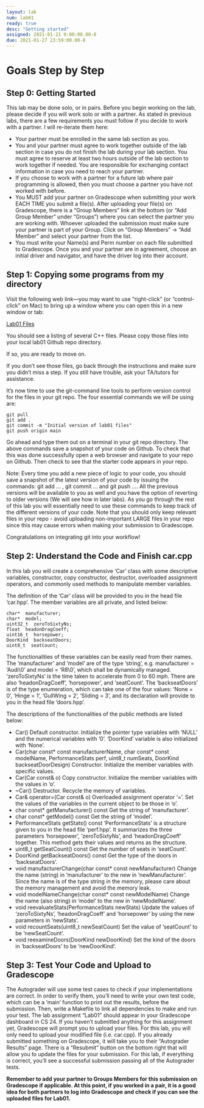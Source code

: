 ```yaml
---
layout: lab
num: lab01
ready: true
desc: "Getting started"
assigned: 2021-01-21 9:00:00.00-8
due: 2021-01-27 23:59:00.00-8
---
```


# Goals Step by Step

## Step 0: Getting Started

This lab may be done solo, or in pairs.
Before you begin working on the lab, please decide if you will work solo or with a partner.
As stated in previous labs, there are a few requirements you must follow if you decide to work with a partner. I will re-iterate them here:
* Your partner must be enrolled in the same lab section as you.
* You and your partner must agree to work together outside of the lab section in case you do not finish the lab during your lab section. You must agree to reserve at least two hours outside of the lab section to work together if needed. You are responsible for exchanging contact information in case you need to reach your partner.
* If you choose to work with a partner for a future lab where pair programming is allowed, then you must choose a partner you have not worked with before.
* You MUST add your partner on Gradescope when submitting your work EACH TIME you submit a file(s). After uploading your file(s) on Gradescope, there is a “Group Members” link at the bottom (or “Add Group Member” under “Groups”) where you can select the partner you are working with. Whoever uploaded the submission must make sure your partner is part of your Group. Click on “Group Members” -> “Add Member” and select your partner from the list.
* You must write your Name(s) and Perm number on each file submitted to Gradescope.
Once you and your partner are in agreement, choose an initial driver and navigator, and have the driver log into their account.

## Step 1: Copying some programs from my directory
Visit the following web link—you may want to use “right-click” (or “control-click” on Mac) to bring up a window where you can open this in a new window or tab:

[Lab01 Files](https://github.com/ucsb-cs24-kozerawski-w21/lab01_data)

You should see a listing of several C++ files. Please copy those files into your local lab01 Github repo directory.

If so, you are ready to move on.

If you don’t see those files, go back through the instructions and make sure you didn’t miss a step. If you still have trouble, ask your TA/tutors for assistance.

It’s now time to use the git-command line tools to perform version control for the files in your git repo. The four essential commands we will be using are:
```
git pull
git add .
git commit -m "Initial version of lab01 files"
git push origin main
```
Go ahead and type them out on a terminal in your git repo directory. The above commands save a snapshot of your code on Github. To check that this was done successfully open a web browser and navigate to your repo on Github. Then check to see that the starter code appears in your repo.

Note: Every time you add a new piece of logic to your code, you should save a snapshot of the latest version of your code by issuing the commands: git add … , git commit … and git push …. All the previous versions will be available to you as well and you have the option of reverting to older versions (We will see how in later labs). As you go through the rest of this lab you will essentially need to use these commands to keep track of the different versions of your code. Note that you should only keep relevant files in your repo - avoid uploading non-important LARGE files in your repo since this may cause errors when making your submission to Gradescope.

Congratulations on integrating git into your workflow!

## Step 2: Understand the Code and Finish car.cpp 
In this lab you will create a comprehensive ‘Car’ class with some descriptive variables, constructor, copy constructor, destructor, overloaded assignment operators, and commonly used methods to manipulate member variables. 

The definition of the ‘Car’ class will be provided to you in the head file ‘car.hpp’. The member variables are all private, and listed below:
```
char*  manufacturer;
char*  model;
uint32_t  zeroToSixtyNs;
float  headonDragCoeff;
uint16_t  horsepower;
DoorKind  backseatDoors;
uint8_t  seatCount;
```
The functionalities of these variables can be easily read from their names. The ‘manufacturer’ and ‘model’ are of the type ‘string’, e.g. manufacturer = ‘Audi\0’ and model = ‘R8\0’, which shall be dynamically managed. ‘zeroToSixtyNs’ is the time taken to accelerate from 0 to 60 mph. There are also ‘headonDragCoeff’, ‘horsepower’, and ‘seatCount’. The ‘backseatDoors’ is of the type enumeration, which can take one of the four values: ‘None = 0’, ‘Hinge = 1’, ‘GullWing = 2’, ‘Sliding = 3’, and its declaration will provide to you in the head file ‘doors.hpp’. 

The descriptions of the functionalities of the public methods are listed below:

* Car()
	Default constructor. Initialize the pointer type variables with ‘NULL’ and the numerical variables with ‘0’. ‘DoorKind’ variable is also initialized with ‘None’.
* Car(char const* const manufacturerName, char const* const modelName, PerformanceStats perf, uint8_t numSeats, DoorKind backseatDoorDesign)
	Constructor. Initialize the member variables with specific values.
* Car(Car const& o)
	Copy constructor. Initialize the member variables with the values in ‘o’.
* ~Car()
	Destructor. Recycle the memory of variables.
* Car& operator=(Car const& o)
	Overloaded assignment operator ‘=’. Set the values of the variables in the current object to be those in ‘o’.
* char const* getManufacturer() const
	Get the string of ‘manufacturer’.
* char const* getModel() const
	Get the string of ‘model’.
* PerformanceStats getStats() const
	‘PerformanceStats’ is a structure given to you in the head file ‘perf.hpp’. It summarizes the three parameters ‘horsepower’, ‘zeroToSixtyNs’, and ‘headonDragCoeff’ together. This method gets their values and returns as the structure.
* uint8_t getSeatCount() const
	Get the number of seats in ‘seatCount’.
* DoorKind getBackseatDoors() const
	Get the type of the doors in ‘backseatDoors’.
* void manufacturerChange(char const* const newManufacturer)
	Change the name (string) in ‘manufacturer’ to the new in ‘newManufacturer’. Since the name is of the type string in the memory, please care about the memory management and avoid the memory leak.
* void modelNameChange(char const* const newModelName)
	Change the name (also string) in ‘model’ to the new in ‘newModelName’.
* void reevaluateStats(PerformanceStats newStats)
	Update the values of ‘zeroToSixtyNs’, ‘headonDragCoeff’ and ‘horsepower’ by using the new parameters in ‘newStats’.
* void recountSeats(uint8_t newSeatCount)
	Set the value of ‘seatCount’ to be ‘newSeatCount’.
* void reexamineDoors(DoorKind newDoorKind)
	Set the kind of the doors in ‘backseatDoors’ to be ‘newDoorKind’.


## Step 3: Test Your Code and Upload to Gradescope
The Autograder will use some test cases to check if your implementations are correct. In order to verify them, you’ll need to write your own test code, which can be a ‘main’ function to print out the results, before the submission. Then, write a Makefile to link all dependencies to make and run your test. 
The lab assignment “Lab01” should appear in your Gradescope dashboard in CS 24. If you haven’t submitted anything for this assignment yet, Gradescope will prompt you to upload your files. For this lab, you will only need to upload your modified file (i.e. car.cpp). 
If you already submitted something on Gradescope, it will take you to their “Autograder Results” page. There is a “Resubmit” button on the bottom right that will allow you to update the files for your submission.
For this lab, if everything is correct, you’ll see a successful submission passing all of the Autograder tests.

**Remember to add your partner to Groups Members for this submission on Gradescope if applicable. At this point, if you worked in a pair, it is a good idea for both partners to log into Gradescope and check if you can see the uploaded files for Lab01.**

